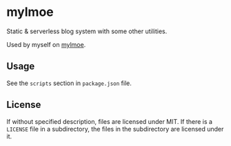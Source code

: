 # mylmoe

Static & serverless blog system with some other utilities.

Used by myself on [mylmoe](https://myl.moe).

## Usage

See the `scripts` section in `package.json` file.

## License

If without specified description, files are licensed under MIT.
If there is a `LICENSE` file in a subdirectory, the files in the subdirectory are licensed under it.
